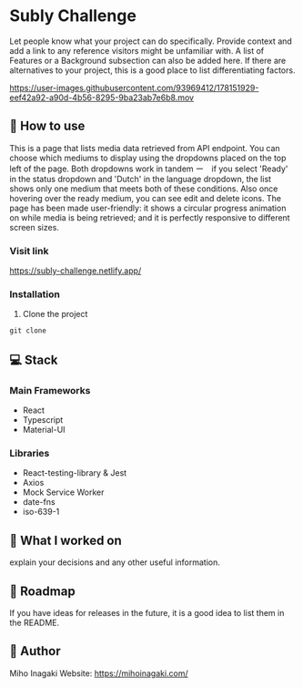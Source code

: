 # Subly Challenge

Let people know what your project can do specifically. Provide context and add a link to any reference visitors might be unfamiliar with. A list of Features or a Background subsection can also be added here. If there are alternatives to your project, this is a good place to list differentiating factors.

https://user-images.githubusercontent.com/93969412/178151929-eef42a92-a90d-4b56-8295-9ba23ab7e6b8.mov

## 📖 How to use
This is a page that lists media data retrieved from API endpoint. 
You can choose which mediums to display using the dropdowns placed on the top left of the page. Both dropdowns work in tandem ー　if you select 'Ready' in the status dropdown and 'Dutch' in the language dropdown, the list shows only one medium that meets both of these conditions. 
Also once hovering over the ready medium, you can see edit and delete icons.
The page has been made user-friendly: it shows a circular progress animation on while media is being retrieved; and it is perfectly responsive to different screen sizes.

### Visit link
https://subly-challenge.netlify.app/

### Installation
1. Clone the project
```
git clone 
```

## 💻 Stack
### Main Frameworks
- React
- Typescript
- Material-UI
### Libraries
- React-testing-library & Jest
- Axios
- Mock Service Worker
- date-fns
- iso-639-1 

## 💪 What I worked on
explain your decisions and any other useful information.

## 🚧 Roadmap
If you have ideas for releases in the future, it is a good idea to list them in the README.

## 🧑 Author
Miho Inagaki
Website: https://mihoinagaki.com/


